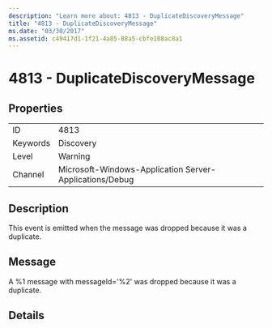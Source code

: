 ```yaml
---
description: "Learn more about: 4813 - DuplicateDiscoveryMessage"
title: "4813 - DuplicateDiscoveryMessage"
ms.date: "03/30/2017"
ms.assetid: c49417d1-1f21-4a85-88a5-cbfe108ac8a1
---
```

# 4813 - DuplicateDiscoveryMessage

## Properties  
  
|||  
|-|-|  
|ID|4813|  
|Keywords|Discovery|  
|Level|Warning|  
|Channel|Microsoft-Windows-Application Server-Applications/Debug|  
  
## Description  

 This event is emitted when the message was dropped because it was a duplicate.  
  
## Message  

 A %1 message with messageId='%2' was dropped because it was a duplicate.  
  
## Details
